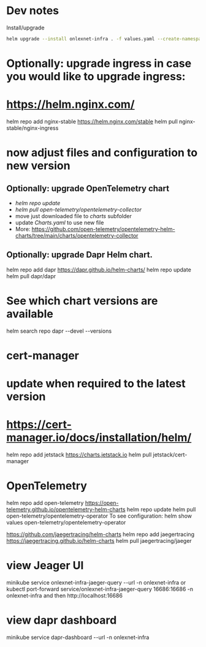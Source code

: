 # Dev notes
Install/upgrade
```bash
helm upgrade --install onlexnet-infra . -f values.yaml --create-namespace --namespace onlexnet-infra
```

# Optionally: upgrade ingress in case you would like to upgrade ingress: 
# https://helm.nginx.com/
helm repo add nginx-stable https://helm.nginx.com/stable
helm pull nginx-stable/nginx-ingress
# now adjust files and configuration to new version


## Optionally: upgrade OpenTelemetry chart
- *helm repo update*
- *helm pull open-telemetry/opentelemetry-collector*
- move just downloaded file to *charts* subfolder
- update *Charts.yaml* to use new file
- More: https://github.com/open-telemetry/opentelemetry-helm-charts/tree/main/charts/opentelemetry-collector


## Optionally: upgrade Dapr Helm chart.
helm repo add dapr https://dapr.github.io/helm-charts/
helm repo update
helm pull dapr/dapr
# See which chart versions are available
helm search repo dapr --devel --versions



# cert-manager
# update when required to the latest version
# https://cert-manager.io/docs/installation/helm/
helm repo add jetstack https://charts.jetstack.io
helm pull jetstack/cert-manager


# OpenTelemetry
helm repo add open-telemetry https://open-telemetry.github.io/opentelemetry-helm-charts
helm repo update
helm pull open-telemetry/opentelemetry-operator
To see configuration: helm show values open-telemetry/opentelemetry-operator


https://github.com/jaegertracing/helm-charts
helm repo add jaegertracing https://jaegertracing.github.io/helm-charts
helm pull jaegertracing/jaeger



# view Jeager UI
minikube service onlexnet-infra-jaeger-query --url -n onlexnet-infra
or
kubectl port-forward service/onlexnet-infra-jaeger-query 16686:16686 -n onlexnet-infra
and then http://localhost:16686

# view dapr dashboard
minikube service dapr-dashboard --url -n onlexnet-infra
